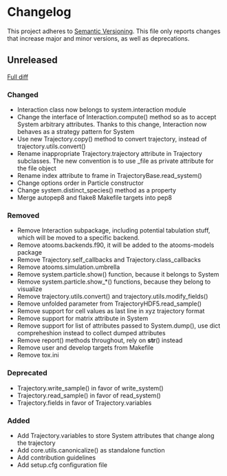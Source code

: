 # Changelog

This project adheres to [Semantic Versioning](https://semver.org/spec/v2.0.0.html). This file only reports changes that increase major and minor versions, as well as deprecations.

## Unreleased

[Full diff](https://framagit.org/atooms/atooms/-/compare/2.8.1...master)
	
### Changed
- Interaction class now belongs to system.interaction module
- Change the interface of Interaction.compute() method so as to accept System arbitrary attributes. Thanks to this change, Interaction now behaves as a strategy pattern for System
- Use new Trajectory.copy() method to convert trajectory, instead of trajectory.utils.convert()
- Rename inappropriate Trajectory.trajectory attribute in Trajectory subclasses. The new convention is to use _file as private attribute for the file object
- Rename index attribute to frame in TrajectoryBase.read_system()
- Change options order in Particle constructor
- Change system.distinct_species() method as a property
- Merge autopep8 and flake8 Makefile targets into pep8

### Removed
- Remove Interaction subpackage, including potential tabulation stuff, which will be moved to a specific backend.
- Remove atooms.backends.f90, it will be added to the atooms-models package
- Remove Trajectory.self_callbacks and Trajectory.class_callbacks
- Remove atooms.simulation.umbrella
- Remove system.particle.show() function, because it belongs to System
- Remove system.particle.show_*() functions, because they belong to visualize
- Remove trajectory.utils.convert() and trajectory.utils.modify_fields()
- Remove unfolded parameter from TrajectoryHDF5.read_sample()
- Remove support for cell values as last line in xyz trajectory format
- Remove support for matrix attribute in System
- Remove support for list of attributes passed to System.dump(), use dict compreheshion instead to collect dumped attributes
- Remove report() methods throughout, rely on __str__() instead
- Remove user and develop targets from Makefile
- Remove tox.ini

### Deprecated
- Trajectory.write_sample() in favor of write_system()
- Trajectory.read_sample() in favor of read_system()
- Trajectory.fields in favor of Trajectory.variables

### Added
- Add Trajectory.variables to store System attributes that change along the trajectory
- Add core.utils.canonicalize() as standalone function
- Add contribution guidelines
- Add setup.cfg configuration file


